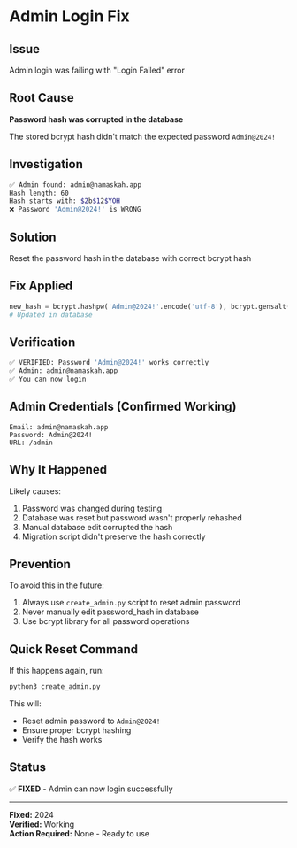 # Admin Login Fix

## Issue
Admin login was failing with "Login Failed" error

## Root Cause
**Password hash was corrupted in the database**

The stored bcrypt hash didn't match the expected password `Admin@2024!`

## Investigation
```bash
✅ Admin found: admin@namaskah.app
Hash length: 60
Hash starts with: $2b$12$YOH
❌ Password 'Admin@2024!' is WRONG
```

## Solution
Reset the password hash in the database with correct bcrypt hash

## Fix Applied
```python
new_hash = bcrypt.hashpw('Admin@2024!'.encode('utf-8'), bcrypt.gensalt())
# Updated in database
```

## Verification
```bash
✅ VERIFIED: Password 'Admin@2024!' works correctly
✅ Admin: admin@namaskah.app
✅ You can now login
```

## Admin Credentials (Confirmed Working)
```
Email: admin@namaskah.app
Password: Admin@2024!
URL: /admin
```

## Why It Happened
Likely causes:
1. Password was changed during testing
2. Database was reset but password wasn't properly rehashed
3. Manual database edit corrupted the hash
4. Migration script didn't preserve the hash correctly

## Prevention
To avoid this in the future:
1. Always use `create_admin.py` script to reset admin password
2. Never manually edit password_hash in database
3. Use bcrypt library for all password operations

## Quick Reset Command
If this happens again, run:
```bash
python3 create_admin.py
```

This will:
- Reset admin password to `Admin@2024!`
- Ensure proper bcrypt hashing
- Verify the hash works

## Status
✅ **FIXED** - Admin can now login successfully

---

**Fixed:** 2024  
**Verified:** Working  
**Action Required:** None - Ready to use
